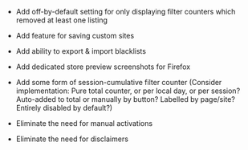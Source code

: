 - Add off-by-default setting for only displaying filter counters which removed at least one listing
- Add feature for saving custom sites
- Add ability to export & import blacklists
- Add dedicated store preview screenshots for Firefox
- Add some form of session-cumulative filter counter (Consider implementation: Pure total counter, or per local day, or per session? Auto-added to total or manually by button? Labelled by page/site? Entirely disabled by default?)

- Eliminate the need for manual activations
- Eliminate the need for disclaimers
